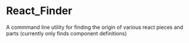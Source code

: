 # React_Finder
A commmand line utility for finding the origin of various react pieces and parts
(currently only finds component definitions)
